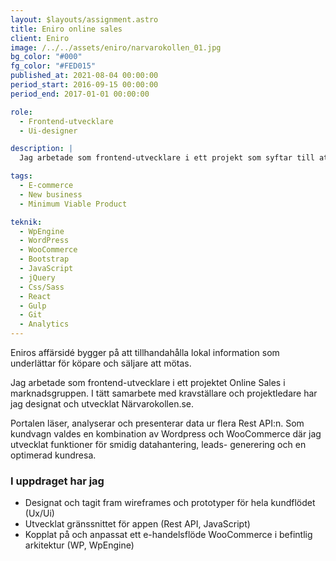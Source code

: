 ```yaml
---
layout: $layouts/assignment.astro
title: Eniro online sales
client: Eniro
image: /../../assets/eniro/narvarokollen_01.jpg
bg_color: "#000"
fg_color: "#FED015"
published_at: 2021-08-04 00:00:00
period_start: 2016-09-15 00:00:00
period_end: 2017-01-01 00:00:00

role:
  - Frontend-utvecklare
  - Ui-designer

description: |
  Jag arbetade som frontend-utvecklare i ett projekt som syftar till att skapa den första kanalen för online sales.

tags:
  - E-commerce
  - New business
  - Minimum Viable Product

teknik:
  - WpEngine
  - WordPress
  - WooCommerce
  - Bootstrap
  - JavaScript
  - jQuery
  - Css/Sass
  - React
  - Gulp
  - Git
  - Analytics
---
```


Eniros affärsidé bygger på att tillhandahålla lokal information som underlättar för köpare och säIjare att mötas.

Jag arbetade som frontend-utvecklare i ett projektet Online Sales i marknadsgruppen. I tätt samarbete med kravställare och projektledare har jag designat och utvecklat Närvarokollen.se.

Portalen läser, analyserar och presenterar data ur flera Rest API:n. Som kundvagn valdes en kombination av Wordpress och WooCommerce där jag utvecklat funktioner för smidig datahantering, leads- generering och en optimerad kundresa.

### I uppdraget har jag

- Designat och tagit fram wireframes och prototyper för hela kundflödet (Ux/Ui)
- Utvecklat gränssnittet för appen (Rest API, JavaScript)
- Kopplat på och anpassat ett e-handelsflöde WooCommerce i befintlig arkitektur (WP, WpEngine)
